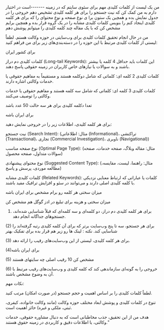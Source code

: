 

من یک لیست از کلمات کلیدی مهم  برای سئوی سایتم که در زمینه -------است در اختیار  دارم  به من کمک کن که نیت جستجو را برای هر کلمه کلیدی تشخیص دهم خروجی را در جدول نمایش بده و همچین یک ستون برا ی نوع صفحه و نوع محتوای را که برای هر کلمه کلیدی اینجاد کنم را بنویس
کلمات کلیدی مشابه را در یک گروه قرار بده و همچین برایم مشخص کن که با یک مقاله چند کلمه کلیدی را میتوانم پوشش دهم



من در حال انجام تحقیق کلمات کلیدی برای وب‌سایتی در حوزه وکالت هستم. لطفاً لیستی از کلمات کلیدی مرتبط با این حوزه را در دسته‌بندی‌های زیر برای من فراهم کنید:

برای کشور ایران

کلمات کلیدی دم دراز (Long-tail Keywords): این کلمات باید حداقل 4 کلمه یا بیشتر باشند و به سوالات یا نیازهای خاص کاربران در زمینه حقوقی پاسخ دهند.

کلمات کلیدی 2 کلمه ای: کلماتی که شامل دوکلمه هستند و مستقیماً به مفاهیم حقوقی یا خدمات وکالتی اشاره دارند.

کلمات کلیدی 3 کلمه ای: کلماتی که شامل سه کلمه هستند و مفاهیم حقوقی یا خدمات وکالتی را توصیف می‌کنند.

تعدا دکلمه کلیدی برای هر سه حالت 50 عدد باشد

برای ایران باشه


برای هر کلمه کلیدی، اطلاعات زیر را در خروجی نمایش دهید:

نیت جستجو (Search Intent): (مثال: اطلاعاتی (Informational)، تراکنشی (Transactional)، تجاری (Commercial Investigation)، ناوبری (Navigational))

نوع صفحه مناسب (Optimal Page Type): (مثال: مقاله وبلاگ، صفحه خدمات، صفحه سوالات متداول، صفحه محصول)

نوع محتوای پیشنهادی (Suggested Content Type): (مثال: راهنما، لیست، مقایسه، مطالعه موردی، پرسش و پاسخ)

کلمات کلیدی مشابه (Related Keywords): کلمات یا عباراتی که ارتباط معنایی نزدیکی با کلمه کلیدی اصلی دارند و می‌توانند در سئو و افزایش ترافیک مفید باشند.

میزان سختی هر کلمه رو برام مشخص برای ایران باشه

میزان سختی و هزینه برای تبلیغ در ادز گوگل هم مشخص کن

1) برای هر کلمه کلیدی دم دراز، دو کلمه‌ای و سه کلمه‌ای که قبلاً شناسایی شده‌اند، جستجوهای جداگانه انجام دهد.

(2) برای هر جستجو، سه تا پنج وب‌سایت برتر که برای آن کلمه کلیدی رتبه گرفته‌اند را شناسایی کند.
نکته : لینک ها رو زیر هم قرار بده برای تفکیک بهتر

(3) برای هر کلمه کلیدی، لیستی از این وب‌سایت‌های رقیب را ارائه دهد.

(4)برای ایران باشه

(5) مشخص کن 10 رقیب اصلی چه سایتهای هستند

(6) خروجی را به گونه‌ای سازماندهی کند که کلمه کلیدی و وب‌سایت‌های رقیب مرتبط با آن به وضوح مشخص باشند.

نکات مهم:

لطفاً کلمات کلیدی را بر اساس اهمیت و حجم جستجو (در صورت امکان) مرتب کنید.

تنوع در کلمات کلیدی و پوشش ابعاد مختلف حوزه وکالت (مانند وکالت خانواده، کیفری، ثبتی، ملکی و غیره) حائز اهمیت است.

هدف من از این تحقیق، جذب مخاطبانی است که به دنبال مشاوره حقوقی، خدمات وکالتی، یا اطلاعات دقیق و کاربردی در زمینه حقوق هستند."

